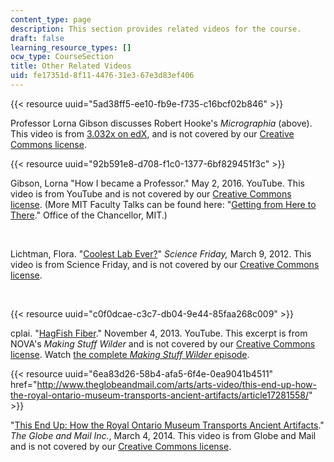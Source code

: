 ```yaml
---
content_type: page
description: This section provides related videos for the course.
draft: false
learning_resource_types: []
ocw_type: CourseSection
title: Other Related Videos
uid: fe17351d-8f11-4476-31e3-67e3d83ef406
---
```

{{< resource uuid="5ad38ff5-ee10-fb9e-f735-c16bcf02b846" >}}

Professor Lorna Gibson discusses Robert Hooke's *Micrographia* (above). This video is from [3.032x on edX](http://www.edx.org/course/mechanical-behavior-materials-mitx-3-032x), and is not covered by our [Creative Commons license](/terms/#cc).

{{< resource uuid="92b591e8-d708-f1c0-1377-6bf829451f3c" >}}

Gibson, Lorna "How I became a Professor." May 2, 2016. YouTube. This video is from YouTube and is not covered by our [Creative Commons license](/terms/#cc). (More MIT Faculty Talks can be found here: "[Getting from Here to There](http://chancellor.mit.edu/news/faculty-talks-getting-from-here-to-there)." Office of the Chancellor, MIT.)

 

Lichtman, Flora. "[Coolest Lab Ever?](https://web.archive.org/web/20140727023655/http://www.sciencefriday.com/video/03/09/2012/coolest-lab-ever.html)" *Science Friday,* March 9, 2012. This video is from Science Friday, and is not covered by our [Creative Commons license](/terms/#cc).

 

{{< resource uuid="c0f0dcae-c3c7-db04-9e44-85faa268c009" >}}

cplai. "[HagFish Fiber](https://www.youtube.com/watch?v=yCMjfjUFPMQ)." November 4, 2013. YouTube. This excerpt is from NOVA's *Making Stuff Wilder* and is not covered by our [Creative Commons license](/terms/#cc). Watch [the complete *Making Stuff Wilder* episode](https://mass.pbslearningmedia.org/resource/nvmms.sci.eng.hagfish/fabric-from-hagfish-slime/).

{{< resource uuid="6ea83d26-58b4-afa5-6f4e-0ea9041b4511" href="http://www.theglobeandmail.com/arts/arts-video/this-end-up-how-the-royal-ontario-museum-transports-ancient-artifacts/article17281558/" >}}

"[This End Up: How the Royal Ontario Museum Transports Ancient Artifacts](http://www.theglobeandmail.com/arts/arts-video/this-end-up-how-the-royal-ontario-museum-transports-ancient-artifacts/article17281558/)." *The Globe and Mail Inc.*, March 4, 2014. This video is from Globe and Mail and is not covered by our [Creative Commons license](/terms/#cc).